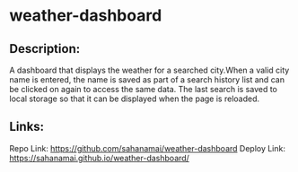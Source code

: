# weather-dashboard
## Description:
A dashboard that displays the weather for a searched city.When a valid city name is entered, the name is saved as part of a search history list and can be clicked on again to access the same data. The last search is saved to local storage so that it can be displayed when the page is reloaded.

## Links:
Repo Link: https://github.com/sahanamai/weather-dashboard
Deploy Link: https://sahanamai.github.io/weather-dashboard/
